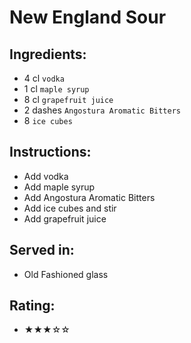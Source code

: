 # New England Sour

## Ingredients:
- 4 cl `vodka`
- 1 cl `maple syrup`
- 8 cl `grapefruit juice`
- 2 dashes `Angostura Aromatic Bitters`
- 8 `ice cubes`

## Instructions:
- Add vodka
- Add maple syrup
- Add Angostura Aromatic Bitters
- Add ice cubes and stir
- Add grapefruit juice

## Served in:
- Old Fashioned glass

## Rating:
- ★★★☆☆